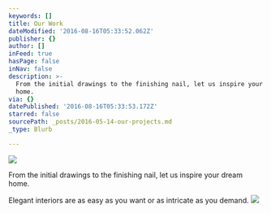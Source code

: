 ```yaml
---
keywords: []
title: Our Work
dateModified: '2016-08-16T05:33:52.062Z'
publisher: {}
author: []
inFeed: true
hasPage: false
inNav: false
description: >-
  From the initial drawings to the finishing nail, let us inspire your dream
  home.
via: {}
datePublished: '2016-08-16T05:33:53.172Z'
starred: false
sourcePath: _posts/2016-05-14-our-projects.md
_type: Blurb

---
```

![](https://s3-us-west-2.amazonaws.com/the-grid-img/p/328864da83ec67c024c3fdaf24c85cb8d61e0ed8.jpg)

From the initial drawings to the finishing nail, let us inspire your dream home.

Elegant interiors are as easy as you want or as intricate as you demand.
![](https://the-grid-user-content.s3-us-west-2.amazonaws.com/faff67c5-711c-4077-be68-9fda3f3860ef.jpg)